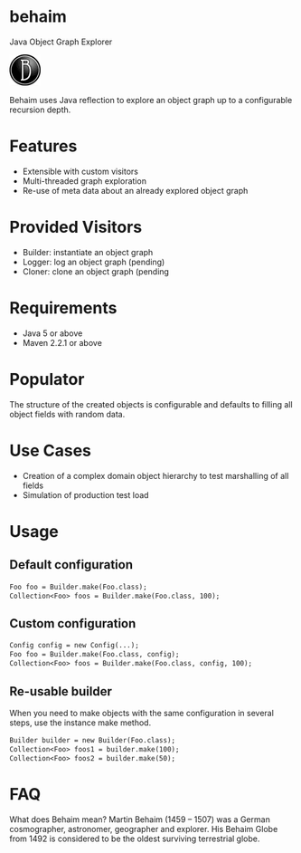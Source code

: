 # behaim
Java Object Graph Explorer

![behaim logo](logo.png)

Behaim uses Java reflection to explore an object graph up to a configurable recursion depth.

# Features
- Extensible with custom visitors
- Multi-threaded graph exploration
- Re-use of meta data about an already explored object graph

# Provided Visitors
- Builder: instantiate an object graph
- Logger: log an object graph (pending)
- Cloner: clone an object graph (pending

# Requirements
- Java 5 or above
- Maven 2.2.1 or above

# Populator
The structure of the created objects is configurable and defaults to filling all object fields with random data.

# Use Cases
* Creation of a complex domain object hierarchy to test marshalling of all fields
* Simulation of production test load

# Usage
## Default configuration
```
Foo foo = Builder.make(Foo.class);
Collection<Foo> foos = Builder.make(Foo.class, 100);
```

## Custom configuration
```
Config config = new Config(...);
Foo foo = Builder.make(Foo.class, config);
Collection<Foo> foos = Builder.make(Foo.class, config, 100);
```

## Re-usable builder
When you need to make objects with the same configuration in several steps, use the instance make method.
```
Builder builder = new Builder(Foo.class);
Collection<Foo> foos1 = builder.make(100);
Collection<Foo> foos2 = builder.make(50);
```

# FAQ
What does Behaim mean?
Martin Behaim (1459 – 1507) was a German cosmographer, astronomer, geographer and explorer. His Behaim Globe from 1492 is considered to be the oldest surviving terrestrial globe.
